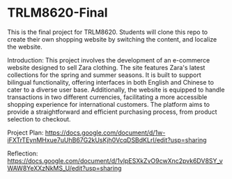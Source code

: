 # TRLM8620-Final
This is the final project for TRLM8620. Students will clone this repo to create their own shopping website by switching the content, and localize the website.

Introduction:
This project involves the development of an e-commerce website designed to sell Zara clothing. The site features Zara's latest collections for the spring and summer seasons. It is built to support bilingual functionality, offering interfaces in both English and Chinese to cater to a diverse user base. Additionally, the website is equipped to handle transactions in two different currencies, facilitating a more accessible shopping experience for international customers. The platform aims to provide a straightforward and efficient purchasing process, from product selection to checkout.

Project Plan: https://docs.google.com/document/d/1w-iFXTrTEynMHxue7uUhB67G2kUsKjh0VcqDSBdKLrI/edit?usp=sharing

Reflection: https://docs.google.com/document/d/1vIpESXkZvO9cwXnc2pvk6DV8SY_vWAW8YeXXzNkMS_U/edit?usp=sharing 
